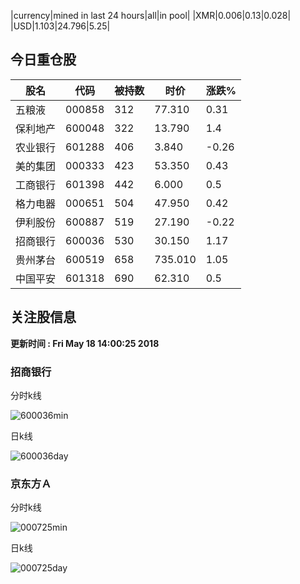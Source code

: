 |currency|mined in last 24 hours|all|in pool|
|XMR|0.006|0.13|0.028|
|USD|1.103|24.796|5.25|

## 今日重仓股 

|股名|代码|被持数|时价|涨跌%|
|---|---|---|---|---|
|五粮液|000858|312|77.310|0.31|
|保利地产|600048|322|13.790|1.4|
|农业银行|601288|406|3.840|-0.26|
|美的集团|000333|423|53.350|0.43|
|工商银行|601398|442|6.000|0.5|
|格力电器|000651|504|47.950|0.42|
|伊利股份|600887|519|27.190|-0.22|
|招商银行|600036|530|30.150|1.17|
|贵州茅台|600519|658|735.010|1.05|
|中国平安|601318|690|62.310|0.5|

## 关注股信息
**更新时间 : Fri May 18 14:00:25 2018**
### 招商银行 
分时k线

![600036min](http://image.sinajs.cn/newchart/min/n/sh600036.gif)

日k线

![600036day](http://image.sinajs.cn/newchart/daily/n/sh600036.gif)

### 京东方Ａ 
分时k线

![000725min](http://image.sinajs.cn/newchart/min/n/sz000725.gif)

日k线

![000725day](http://image.sinajs.cn/newchart/daily/n/sz000725.gif)
